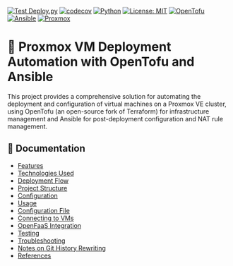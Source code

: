 [![Test Deploy.py](https://github.com/miciav/proxmox-stack-deployer/workflows/Test%20Deploy.py/badge.svg)](https://github.com/miciav/proxmox-stack-deployer/actions)
[![codecov](https://codecov.io/gh/miciav/proxmox-stack-deployer/branch/main/graph/badge.svg)](https://codecov.io/gh/miciav/proxmox-stack-deployer)
[![Python](https://img.shields.io/badge/python-3.8+-blue.svg)](https://www.python.org/downloads/)
[![License: MIT](https://img.shields.io/badge/License-MIT-yellow.svg)](https://opensource.org/licenses/MIT)
[![OpenTofu](https://img.shields.io/badge/OpenTofu-1.6+-purple.svg)](https://opentofu.org/)
[![Ansible](https://img.shields.io/badge/Ansible-2.9+-red.svg)](https://www.ansible.com/)
[![Proxmox](https://img.shields.io/badge/Proxmox-VE-orange.svg)](https://www.proxmox.com/)

# 🚀 Proxmox VM Deployment Automation with OpenTofu and Ansible

This project provides a comprehensive solution for automating the deployment and configuration of virtual machines on a Proxmox VE cluster, using OpenTofu (an open-source fork of Terraform) for infrastructure management and Ansible for post-deployment configuration and NAT rule management.

## 📖 Documentation

- [Features](docs/features.md)
- [Technologies Used](docs/technologies.md)
- [Deployment Flow](docs/deployment_flow.md)
- [Project Structure](docs/project_structure.md)
- [Configuration](docs/configuration.md)
- [Usage](docs/usage.md)
- [Configuration File](docs/config_file.md)
- [Connecting to VMs](docs/connecting.md)
- [OpenFaaS Integration](docs/openfaas.md)
- [Testing](docs/testing.md)
- [Troubleshooting](docs/troubleshooting.md)
- [Notes on Git History Rewriting](docs/git_history.md)
- [References](docs/references.md)
